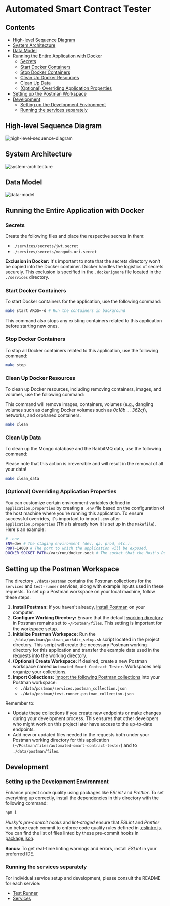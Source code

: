 # Automated Smart Contract Tester

## Contents

- [High-level Sequence Diagram](#high-level-sequence-diagram)
- [System Architecture](#system-architecture)
- [Data Model](#data-model)
- [Running the Entire Application with Docker](#running-the-entire-application-with-docker)
  - [Secrets](#secrets)
  - [Start Docker Containers](#start-docker-containers)
  - [Stop Docker Containers](#stop-docker-containers)
  - [Clean Up Docker Resources](#clean-up-docker-resources)
  - [Clean Up Data](#clean-up-data)
  - [(Optional) Overriding Application Properties](#optional-overriding-application-properties)
- [Setting up the Postman Workspace](#setting-up-the-postman-workspace)
- [Development](#development)
  - [Setting up the Development Environment](#setting-up-the-development-environment)
  - [Running the services separately](#running-the-services-separately)

## High-level Sequence Diagram

![high-level-sequence-diagram](data/img/Smart%20Contract%20Testing%20Service%20%7C%20High-level%20Sequence%20Diagram%20%7C%20Exercise%20Upload%20&%20Code%20Submission.png)

## System Architecture

![system-architecture](data/img/Smart%20Contract%20Testing%20Service%20%7C%20System%20Architecture.png)

## Data Model

![data-model](data/img/Smart%20Contract%20Testing%20Service%20%7C%20Data%20Model.png)

## Running the Entire Application with Docker

### Secrets

Create the following files and place the respective secrets in them:

- `./services/secrets/jwt.secret`
- `./services/secrets/mongodb-uri.secret`

**Exclusion in Docker:** It's important to note that the secrets directory won't be copied into the Docker container. Docker handles the logistics of secrets securely. This exclusion is specified in the `.dockerignore` file located in the `./services` directory.

### Start Docker Containers

To start Docker containers for the application, use the following command:

```bash
make start ARGS=-d # Run the containers in background
```

This command also stops any existing containers related to this application before starting new ones.

### Stop Docker Containers

To stop all Docker containers related to this application, use the following command:

```bash
make stop
```

### Clean Up Docker Resources

To clean up Docker resources, including removing containers, images, and volumes, use the following command:

This command will remove images, containers, volumes (e.g., dangling volumes such as dangling Docker volumes such as _0c18b ... 362cf_), networks, and orphaned containers.

```bash
make clean
```

### Clean Up Data

To clean up the Mongo database and the RabbitMQ data, use the following command:

Please note that this action is irreversible and will result in the removal of all your data!

```bash
make clean_data
```

### (Optional) Overriding Application Properties

You can customize certain environment variables defined in `application.properties` by creating a `.env` file based on the configuration of the host machine where you're running this application. To ensure successful overrides, it's important to import `.env` after `application.properties` (This is already how it is set up in the `Makefile`). Here's an example:

```bash
# .env
ENV=dev # The staging environment (dev, qa, prod, etc.).
PORT=14000 # The port to which the application will be exposed.
DOCKER_SOCKET_PATH=/var/run/docker.sock # The socket that the Host's Docker Daemon runs on.
```

## Setting up the Postman Workspace

The directory `./data/postman` contains the Postman collections for the `services` and `test-runner` services, along with example inputs used in these requests. To set up a Postman workspace on your local machine, follow these steps:

1. **Install Postman:** If you haven't already, [install Postman](https://www.postman.com/downloads/) on your computer.
2. **Configure Working Directory:** Ensure that the default [working directory](https://learning.postman.com/docs/getting-started/installation/settings/#working-directory) in Postman remains set to `~/Postman/files`. This setting is important for the workspace setup.
3. **Initialize Postman Workspace:** Run the `./data/postman/postman_workdir_setup.sh` script located in the project directory. This script will create the necessary Postman working directory for this application and transfer the example data used in the requests into the working directory.
4. **(Optional) Create Workspace:** If desired, create a new Postman workspace named `Automated Smart Contract Tester`. Workspaces help organize your collections.
5. **Import Collections:** [Import the following Postman collections](https://learning.postman.com/docs/getting-started/importing-and-exporting/importing-data/) into your Postman workspace:
   - `./data/postman/services.postman_collection.json`
   - `./data/postman/test-runner.postman_collection.json`

Remember to:

- Update these collections if you create new endpoints or make changes during your development process. This ensures that other developers who might work on this project later have access to the up-to-date endpoints.
- Add new or updated files needed in the requests both under your Postman working directory for this application (`~/Postman/files/automated-smart-contract-tester`) and to `./data/postman/files`.

## Development

### Setting up the Development Environment

Enhance project code quality using packages like _ESLint_ and _Prettier_. To set everything up correctly, install the dependencies in this directory with the following command:

```bash
npm i
```

_Husky's pre-commit hooks_ and _lint-staged_ ensure that _ESLint_ and _Prettier_ run before each commit to enforce code quality rules defined in [.eslintrc.js](./.eslintrc.js). You can find the list of files linted by these pre-commit hooks in [package.json](./package.json).

**Bonus:** To get real-time linting warnings and errors, install _ESLint_ in your preferred IDE.

### Running the services separately

For individual service setup and development, please consult the README for each service:

- [Test Runner](./test-runner/README.md)
- [Services](./services/README.md)
